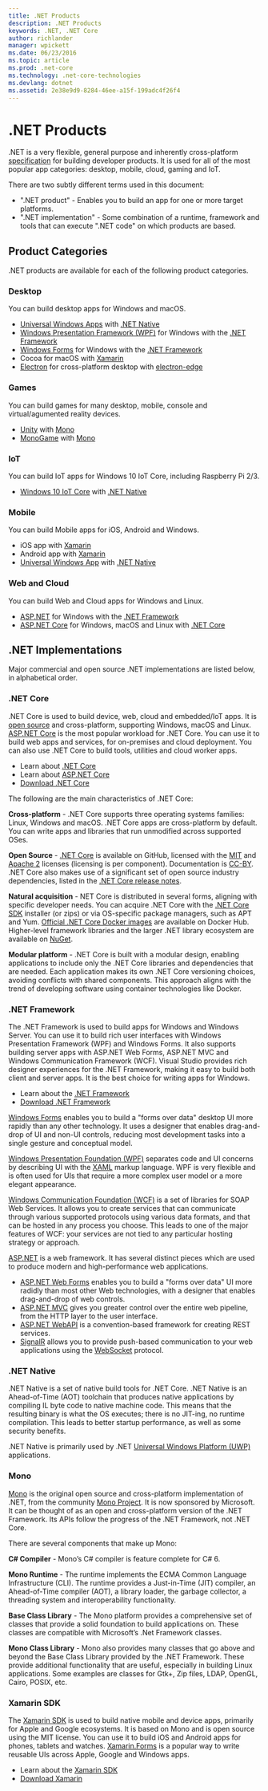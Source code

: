 ```yaml
---
title: .NET Products
description: .NET Products
keywords: .NET, .NET Core
author: richlander
manager: wpickett
ms.date: 06/23/2016
ms.topic: article
ms.prod: .net-core
ms.technology: .net-core-technologies
ms.devlang: dotnet
ms.assetid: 2e38e9d9-8284-46ee-a15f-199adc4f26f4
---
```


.NET Products
=============

.NET is a very flexible, general purpose and inherently cross-platform [specification](https://github.com/dotnet/coreclr/blob/master/Documentation/project-docs/dotnet-standards.md) for building developer products. It is used for all of the most popular app categories: desktop, mobile, cloud, gaming and IoT.

There are two subtly different terms used in this document:

- ".NET product" - Enables you to build an app for one or more target platforms.
- ".NET implementation" - Some combination of a runtime, framework and tools that can execute ".NET code" on which products are based.

Product Categories
------------------

.NET products are available for each of the following product categories.

### Desktop

You can build desktop apps for Windows and macOS.

- [Universal Windows Apps](https://developer.microsoft.com/windows) with [.NET Native](#net-native)
- [Windows Presentation Framework (WPF)](https://msdn.microsoft.com/library/ms754130.aspx) for Windows with the [.NET Framework](#net-framework)
- [Windows Forms](https://msdn.microsoft.com/library/dd30h2yb.aspx) for Windows with the [.NET Framework](#net-framework)
- Cocoa for macOS with [Xamarin](#xamarin-sdk)
- [Electron](http://electron.atom.io/) for cross-platform desktop with [electron-edge](https://github.com/kexplo/electron-edge)

### Games

You can build games for many desktop, mobile, console and virtual/agumented reality devices.

- [Unity](http://docs.unity3d.com/Manual/index.html) with [Mono](#mono)
- [MonoGame](http://www.monogame.net/documentation/?page=main) with [Mono](#mono)

### IoT

You can build IoT apps for Windows 10 IoT Core, including Raspberry Pi 2/3.

- [Windows 10 IoT Core](https://developer.microsoft.com/windows/iot) with [.NET Native](#net-native)

### Mobile

You can build Mobile apps for iOS, Android and Windows.

- iOS app with [Xamarin](#xamarin-sdk)
- Android app with [Xamarin](#xamarin-sdk)
- [Universal Windows App](https://developer.microsoft.com/windows) with [.NET Native](#net-native)

### Web and Cloud

You can build Web and Cloud apps for Windows and Linux.

- [ASP.NET](http://www.asp.net/) for Windows with the [.NET Framework](#net-framework)
- [ASP.NET Core](http://docs.asp.net/) for Windows, macOS and Linux with [.NET Core](#net-core)

.NET Implementations
--------------------

Major commercial and open source .NET implementations are listed below, in alphabetical order.

### .NET Core

.NET Core is used to build device, web, cloud and embedded/IoT apps. It is [open source](https://github.com/dotnet/core) and cross-platform, supporting Windows, macOS and Linux. [ASP.NET Core](http://docs.asp.net/) is the most popular workload for .NET Core. You can use it to build web apps and services, for on-premises and cloud deployment. You can also use .NET Core to build tools, utilities and cloud worker apps.

- Learn about [.NET Core](../core/index.md)
- Learn about [ASP.NET Core](http://docs.asp.net/)
- [Download .NET Core](http://dot.net/core)

The following are the main characteristics of .NET Core:

**Cross-platform** - .NET Core supports three operating systems families: Linux, Windows and macOS. .NET Core apps are cross-platform by default. You can write apps and libraries that run unmodified across supported OSes.

**Open Source** - [.NET Core](https://github.com/dotnet/core) is available on GitHub, licensed with the [MIT](https://github.com/dotnet/coreclr/blob/master/LICENSE.TXT) and [Apache 2](https://github.com/dotnet/roslyn/blob/master/License.txt) licenses (licensing is per component). Documentation is [CC-BY](https://github.com/dotnet/core-docs/blob/master/license.txt). .NET Core also makes use of a significant set of open source industry dependencies, listed in the [.NET Core release notes](https://github.com/dotnet/core/releases). 

**Natural acquisition** - NET Core is distributed in several forms, aligning with specific developer needs. You can acquire .NET Core with the [.NET Core SDK](https://dot.net/core) installer (or zips) or via OS-specific package managers, such as APT and Yum. [Official .NET Core Docker images](https://hub.docker.com/r/microsoft/dotnet/) are available on Docker Hub. Higher-level framework libraries and the larger .NET library ecosystem are available on [NuGet](http://www.nuget.org/). 

**Modular platform** - .NET Core is built with a modular design, enabling applications to include only the .NET Core libraries and dependencies that are needed. Each application makes its own .NET Core versioning choices, avoiding conflicts with shared components. This approach aligns with the trend of developing software using container technologies like Docker.

### .NET Framework

The .NET Framework is used to build apps for Windows and Windows Server. You can use it to build rich user interfaces with Windows Presentation Framework (WPF) and Windows Forms. It also supports building server apps with ASP.NET Web Forms, ASP.NET MVC and Windows Communication Framework (WCF). Visual Studio provides rich designer experiences for the .NET Framework, making it easy to build both client and server apps. It is the best choice for writing apps for Windows.

- Learn about the [.NET Framework](https://msdn.microsoft.com/library/w0x726c2.aspx)
- [Download .NET Framework](https://dot.net)

[Windows Forms](https://msdn.microsoft.com/library/dd30h2yb.aspx) enables you to build a "forms over data" desktop UI more rapidly than any other technology. It uses a designer that enables drag-and-drop of UI and non-UI controls, reducing most development tasks into a single gesture and conceptual model.

[Windows Presentation Foundation (WPF)](https://msdn.microsoft.com/library/ms754130.aspx) separates code and UI concerns by describing UI with the [XAML](https://msdn.microsoft.com/library/ms752059.aspx) markup language. WPF is very flexible and is often used for UIs that require a more complex user model or a more elegant appearance.

[Windows Communication Foundation (WCF)](https://msdn.microsoft.com/library/ms731082.aspx) is a set of libraries for SOAP Web Services. It allows you to create services that can communicate through various supported protocols using various data formats, and that can be hosted in any process you choose. This leads to one of the major features of WCF: your services are not tied to any particular hosting strategy or approach.

[ASP.NET](http://www.asp.net/) is a web framework. It has several distinct pieces which are used to produce modern and high-performance web applications. 

- [ASP.NET Web Forms](http://www.asp.net/web-forms) enables you to build a "forms over data" UI more radidly than most other Web technologies, with a designer that enables drag-and-drop of web controls. 
- [ASP.NET MVC](http://www.asp.net/mvc) gives you greater control over the entire web pipeline, from the HTTP layer to the user interface. 
- [ASP.NET WebAPI](http://www.asp.net/web-api) is a convention-based framework for creating REST services. 
- [SignalR](http://www.asp.net/signalr) allows you to provide push-based communication to your web applications using the [WebSocket](https://en.wikipedia.org/wiki/WebSocket) protocol.

### .NET Native

.NET Native is a set of native build tools for .NET Core. .NET Native is an Ahead-of-Time (AOT) toolchain that produces native applications by compiling IL byte code to native machine code. This means that the resulting binary is what the OS executes; there is no JIT-ing, no runtime compilation. This leads to better startup performance, as well as some security benefits.

.NET Native is primarily used by .NET [Universal Windows Platform (UWP)](https://msdn.microsoft.com/library/windows/apps/dn726767.aspx) applications.

### Mono

[Mono](http://www.mono-project.com/docs/about-mono/) is the original open source and cross-platform implementation of .NET, from the community [Mono Project](http://mono-project.com). It is now sponsored by Microsoft. It can be thought of as an open and cross-platform version of the .NET Framework. Its APIs follow the progress of the .NET Framework, not .NET Core.

There are several components that make up Mono:

**C# Compiler** - Mono’s C# compiler is feature complete for C# 6.

**Mono Runtime** - The runtime implements the ECMA Common Language Infrastructure (CLI). The runtime provides a Just-in-Time (JIT) compiler, an Ahead-of-Time compiler (AOT), a library loader, the garbage collector, a threading system and interoperability functionality.

**Base Class Library** - The Mono platform provides a comprehensive set of classes that provide a solid foundation to build applications on. These classes are compatible with Microsoft’s .Net Framework classes.

**Mono Class Library** - Mono also provides many classes that go above and beyond the Base Class Library provided by the .NET Framework. These provide additional functionality that are useful, especially in building Linux applications. Some examples are classes for Gtk+, Zip files, LDAP, OpenGL, Cairo, POSIX, etc.

### Xamarin SDK

The [Xamarin SDK](https://open.xamarin.com) is used to build native mobile and device apps, primarily for Apple and Google ecosystems. It is based on Mono and is open source using the MIT license. You can use it to build iOS and Android apps for phones, tablets and watches. [Xamarin.Forms](https://www.xamarin.com/forms) is a popular way to write reusable UIs across Apple, Google and Windows apps.

- Learn about the [Xamarin SDK](https://developer.xamarin.com/)
- [Download Xamarin](https://www.xamarin.com/platform)
